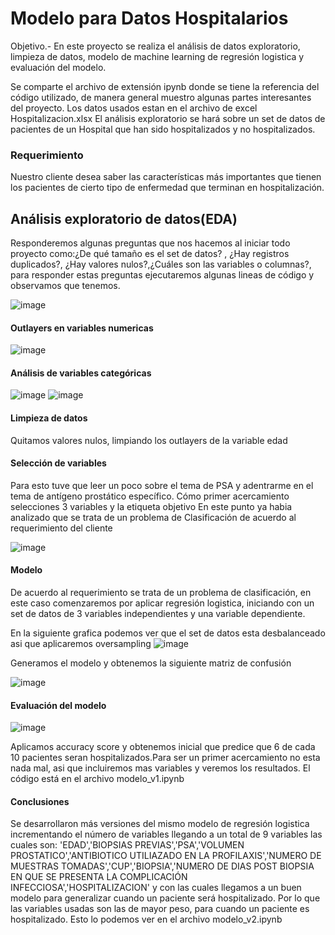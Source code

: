 # Modelo para Datos Hospitalarios

Objetivo.- En este proyecto se realiza el análisis de datos exploratorio, limpieza de datos, modelo de machine learning de regresión logistica y evaluación del modelo.

Se comparte el archivo de extensión ipynb donde se tiene la referencia del código utilizado, de manera general muestro algunas partes interesantes del proyecto.
Los datos usados estan en el archivo de excel Hospitalizacion.xlsx
El análisis exploratorio se hará sobre un set de datos de pacientes de un Hospital que han sido hospitalizados y no hospitalizados.

### Requerimiento
Nuestro cliente desea saber las características más importantes que tienen los pacientes de cierto tipo de enfermedad que terminan en hospitalización.

##  Análisis exploratorio de datos(EDA)
Responderemos algunas preguntas que nos hacemos al iniciar todo proyecto como:¿De qué tamaño es el set de datos? , ¿Hay registros duplicados?, ¿Hay valores nulos?,¿Cuáles son las variables o columnas?, para responder estas preguntas ejecutaremos algunas lineas de código y observamos que tenemos.

![image](https://github.com/OscarMoralesMejia/Modelo_DatosHospitalarios/assets/159685580/90635a4c-b6fe-4835-8600-c2efa2dde32e)

#### Outlayers en variables numericas
![image](https://github.com/OscarMoralesMejia/Modelo_DatosHospitalarios/assets/159685580/c27e46cd-e2c4-45a6-aa3a-260c52bdf255)

#### Análisis de variables categóricas
![image](https://github.com/OscarMoralesMejia/Modelo_DatosHospitalarios/assets/159685580/b9870b9d-aaae-40fd-8c27-f9f4eca41fda)
![image](https://github.com/OscarMoralesMejia/Modelo_DatosHospitalarios/assets/159685580/ca8c96fd-de3f-4e4f-9986-4d558da2e633)

#### Limpieza de datos
Quitamos valores nulos, limpiando los outlayers de la variable edad

#### Selección de variables
Para esto tuve que leer un poco sobre el tema de PSA y adentrarme en el tema de antígeno prostático específico.
Cómo primer acercamiento selecciones 3 variables y la etiqueta objetivo
En este punto ya habia analizado que se trata de un problema de  Clasificación de acuerdo al requerimiento del cliente

![image](https://github.com/OscarMoralesMejia/Modelo_DatosHospitalarios/assets/159685580/9a2b19be-8e43-45c8-90c7-760ffb3b4b0a)


#### Modelo
De acuerdo al requerimiento se trata de un problema de clasificación, en este caso comenzaremos por aplicar regresión logistica, iniciando con un set de datos de 3 variables independientes y una variable dependiente.

En la siguiente grafica podemos ver que el set de datos esta desbalanceado asi que aplicaremos oversampling
![image](https://github.com/OscarMoralesMejia/Modelo_DatosHospitalarios/assets/159685580/77eafa79-85da-4f48-883c-ed3cd8a7d30c)

Generamos el modelo y obtenemos la siguiente matriz de confusión

![image](https://github.com/OscarMoralesMejia/Modelo_DatosHospitalarios/assets/159685580/df82005c-cb22-4841-80a4-9a0691b2e861)



#### Evaluación del modelo

![image](https://github.com/OscarMoralesMejia/Modelo_DatosHospitalarios/assets/159685580/e08a6079-6770-4974-bc5a-7b36a4567632)

Aplicamos accuracy score y obtenemos inicial que predice que 6 de cada 10 pacientes seran hospitalizados.Para ser un primer acercamiento no esta nada mal, asi que incluiremos mas variables y veremos los resultados.
El código está en el archivo modelo_v1.ipynb
#### Conclusiones
Se desarrollaron más versiones del mismo modelo de regresión logistica incrementando el número de variables llegando a un total de 9 variables las cuales son:
'EDAD','BIOPSIAS PREVIAS','PSA','VOLUMEN PROSTATICO','ANTIBIOTICO UTILIAZADO EN LA PROFILAXIS','NUMERO DE MUESTRAS TOMADAS','CUP','BIOPSIA','NUMERO DE DIAS POST BIOPSIA EN QUE SE PRESENTA LA COMPLICACIÓN INFECCIOSA','HOSPITALIZACION' 
y con las cuales llegamos a un buen modelo para generalizar cuando un paciente será hospitalizado.
Por lo que las variables usadas son las de mayor peso, para cuando un paciente es hospitalizado.
Esto lo podemos ver en el archivo modelo_v2.ipynb



